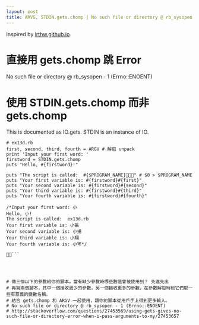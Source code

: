 ```yaml
---
layout: post
title: ARVG, STDIN.gets.chomp | No such file or directory @ rb_sysopen - 1 (Errno::ENOENT)
---
```


Inspired by [lrthw.github.io](http://lrthw.github.io/ex13/)

# 直接用 gets.chomp 跳 Error
No such file or directory @ rb_sysopen - 1 (Errno::ENOENT)

# 使用 STDIN.gets.chomp 而非 gets.chomp
This is documented as IO.gets. STDIN is an instance of IO.



```
# ex13d.rb
first, second, third, fourth = ARGV # 解包 unpack
print 'Input your first word: '
firstword = STDIN.gets.chomp
puts "Hello, #{firstword}!"

puts "The script is called:  #{$PROGRAM_NAME}" # $0 > $PROGRAM_NAME
puts "Your first variable is: #{firstword}#{first}"
puts "Your second variable is: #{firstword}#{second}"
puts "Your third variable is: #{firstword}#{third}"
puts "Your fourth variable is: #{firstword}#{fourth}"

/*Input your first word: 小
Hello, 小!
The script is called:  ex13d.rb
Your first variable is: 小張
Your second variable is: 小揚
Your third variable is: 小翔
Your fourth variable is: 小岑*/

```




# 傳三個以下的參數給你的腳本。當有缺少參數時哪些數值會被使用到？ 先進先出
# 再寫兩個腳本，其中一個接收更少的參數，另一個接收更多的參數。在參數解包時給它們取一些有意義的變數名稱。
# 結合 gets.chomp 和 ARGV 一起使用，讓你的腳本從用戶手上得到更多輸入。
# No such file or directory @ rb_sysopen - 1 (Errno::ENOENT)
# http://stackoverflow.com/questions/27453569/using-gets-gives-no-such-file-or-directory-error-when-i-pass-arguments-to-my/27453657
